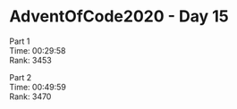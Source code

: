 # AdventOfCode2020 - Day 15
  
Part 1    
Time: 00:29:58  
Rank: 3453  

Part 2  
Time: 00:49:59  
Rank: 3470  